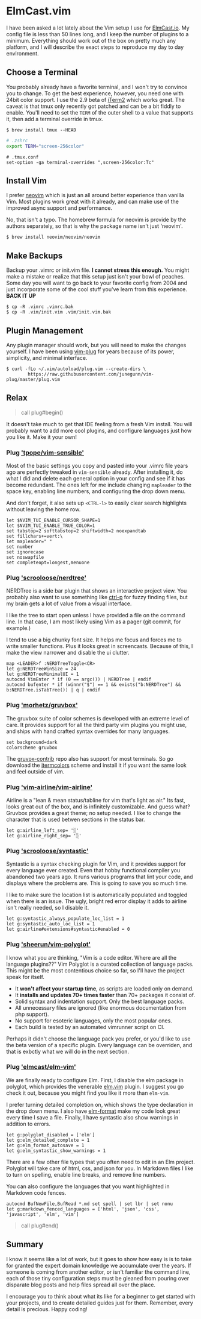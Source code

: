 # ElmCast.vim

I have been asked a lot lately about the Vim setup I use for [ElmCast.io](http://www.elmcast.io/). My config file is less than 50 lines long, and I keep the number of plugins to a minimum. Everything should work out of the box on pretty much any platform, and I will describe the exact steps to reproduce my day to day environment.

## Choose a Terminal

You probably already have a favorite terminal, and I won't try to convince you to change. To get the best experience, however, you need one with 24bit color support. I use the 2.9 beta of [iTerm2](http://iterm2.com/downloads.html) which works great. The caveat is that tmux only recently got patched and can be a bit fiddly to enable. You'll need to set the `TERM` of the outer shell to a value that supports it, then add a terminal override in tmux.

```
$ brew install tmux --HEAD
```

```zsh
# .zshrc
export TERM="screen-256color"
```

```tmux
# .tmux.conf
set-option -ga terminal-overrides ",screen-256color:Tc"
```

## Install Vim

I prefer [neovim](https://github.com/neovim/neovim) which is just an all around better experience than vanilla Vim. Most plugins work great with it already, and can make use of the improved async support and performance. 

No, that isn't a typo. The homebrew formula for neovim is provide by the authors separately, so that is why the package name isn't just 'neovim'.

```
$ brew install neovim/neovim/neovim
```

## Make Backups

Backup your .vimrc or init.vim file. **I cannot stress this enough.** You might make a mistake or realize that this setup just isn't your bowl of peaches. Some day you will want to go back to your favorite config from 2004 and just incorporate some of the cool stuff you've learn from this experience.  **BACK IT UP**

```
$ cp -R .vimrc .vimrc.bak
$ cp -R .vim/init.vim .vim/init.vim.bak
```

## Plugin Management

Any plugin manager should work, but you will need to make the changes yourself. I have been using [vim-plug](https://github.com/junegunn/vim-plug) for years because of its power, simplicity, and minimal interface.

```
$ curl -fLo ~/.vim/autoload/plug.vim --create-dirs \
		https://raw.githubusercontent.com/junegunn/vim-plug/master/plug.vim
```

## Relax

> call plug#begin()

It doesn't take much to get that IDE feeling from a fresh Vim install. You will probably want to add more cool plugins, and configure languages just how you like it. Make it your own!

### Plug ['tpope/vim-sensible'](https://github.com/tpope/vim-sensible)

Most of the basic settings you copy and pasted into your .vimrc file years ago are perfectly tweaked in `vim-sensible` already. After installing it, do what I did and delete each general option in your config and see if it has become redundant. The ones left for me include changing `mapleader` to the space key, enabling line numbers, and configuring the drop down menu.

And don't forget, it also sets up `<CTRL-l>` to easily clear search highlights without leaving the home row.

```vim
let $NVIM_TUI_ENABLE_CURSOR_SHAPE=1
let $NVIM_TUI_ENABLE_TRUE_COLOR=1
set tabstop=2 softtabstop=2 shiftwidth=2 noexpandtab
set fillchars+=vert:\ 
let mapleader=" "
set number
set ignorecase
set noswapfile
set completeopt=longest,menuone
```

### Plug ['scrooloose/nerdtree'](https://github.com/scrooloose/nerdtree)

NERDTree is a side bar plugin that shows an interactive project view. You probably also want to use something like [ctrl-p](https://github.com/kien/ctrlp.vim) for fuzzy finding files, but my brain gets a lot of value from a visual interface.

I like the tree to start open unless I have provided a file on the command line. In that case, I am most likely using Vim as a pager (git commit, for example.)

I tend to use a big chunky font size. It helps me focus and forces me to write smaller functions. Plus it looks great in screencasts. Because of this, I make the view narrower and disable the ui clutter.

```vim
map <LEADER>f :NERDTreeToggle<CR>
let g:NERDTreeWinSize = 24
let g:NERDTreeMinimalUI = 1
autocmd VimEnter * if (0 == argc()) | NERDTree | endif
autocmd bufenter * if (winnr("$") == 1 && exists("b:NERDTree") && b:NERDTree.isTabTree()) | q | endif
```

### Plug ['morhetz/gruvbox'](https://github.com/morhetz/gruvbox)

The gruvbox suite of color schemes is developed with an extreme level of care. It provides support for all the third party vim plugins you might use, and ships with hand crafted syntax overrides for many languages.

```vim
set background=dark
colorscheme gruvbox
```

The [gruvox-contrib](https://github.com/morhetz/gruvbox-contrib) repo also has support for most terminals. So go download the [itermcolors](https://raw.githubusercontent.com/morhetz/gruvbox-contrib/master/iterm2/gruvbox-dark.itermcolors) scheme and install it if you want the same look and feel outside of vim.

### Plug ['vim-airline/vim-airline'](https://github.com/vim-airline/vim-airline)

Airline is a "lean & mean status/tabline for vim that's light as air." Its fast, looks great out of the box, and is infinitely customizable. And guess what? Gruvbox provides a great theme; no setup needed. I like to change the character that is used betwen sections in the status bar.

```vim
let g:airline_left_sep= '░'
let g:airline_right_sep= '░'
```

### Plug ['scrooloose/syntastic'](https://github.com/scrooloose/syntastic)

Syntastic is a syntax checking plugin for Vim, and it provides support for every language ever created. Even that hobby functional compiler you abandoned two years ago. It runs various programs that lint your code, and displays where the problems are. This is going to save you so much time.

I like to make sure the location list is automatically populated and toggled when there is an issue. The ugly, bright red error display it adds to airline isn't really needed, so I disable it.

```vim
let g:syntastic_always_populate_loc_list = 1
let g:syntastic_auto_loc_list = 1
let g:airline#extensions#syntastic#enabled = 0
```

### Plug ['sheerun/vim-polyglot'](sheerun/vim-polyglot)

I know what you are thinking, "Vim is a code editor. Where are all the language plugins??" Vim Polyglot is a curated collection of language packs. This might be the most contentious choice so far, so I'll have the project speak for itself.

- It **won't affect your startup time**, as scripts are loaded only on demand.
- It **installs and updates 70+ times faster** than 70+ packages it consist of.
- Solid syntax and indentation support. Only the best language packs.
- All unnecessary files are ignored (like enormous documentation from php support).
- No support for esoteric languages, only the most popular ones.
- Each build is tested by an automated vimrunner script on CI.

Perhaps it didn't choose the language pack you prefer, or you'd like to use the beta version of a specific plugin. Every language can be overriden, and that is exbctly what we will do in the next section.

### Plug ['elmcast/elm-vim'](https://github.com/elmcast/elm-vim)

We are finally ready to configure Elm. First, I disable the elm package in polyglot, which provides the venerable [elm.vim](https://github.com/lambdatoast/elm.vim) plugin. I suggest you go check it out, because you might find you like it more than `elm-vim`.

I prefer turning detailed completion on, which shows the type declaration in the drop down menu. I also have [elm-format](https://github.com/avh4/elm-format) make my code look great every time I save a file. Finally, I have syntastic also show warnings in addition to errors.

```vim
let g:polyglot_disabled = ['elm']
let g:elm_detailed_complete = 1
let g:elm_format_autosave = 1
let g:elm_syntastic_show_warnings = 1
```

There are a few other file types that you often need to edit in an Elm project. Polyglot will take care of html, css, and json for you. In Markdown files I like to turn on spelling, enable line breaks, and remove line numbers.

You can also configure the languages that you want highlighted in Markdown code fences.

```vim
autocmd BufNewFile,BufRead *.md set spell | set lbr | set nonu
let g:markdown_fenced_languages = ['html', 'json', 'css', 'javascript', 'elm', 'vim']
```

> call plug#end()

## Summary

I know it seems like a lot of work, but it goes to show how easy is is to take for granted the expert domain knowledge we accumulate over the years. If someone is coming from another editor, or isn't familiar the command line, each of those tiny configuration steps must be gleaned from pouring over disparate blog posts and help files spread all over the place.

I encourage you to think about what its like for a beginner to get started with your projects, and to create detailed guides just for them. Remember, every detail is precious. Happy coding!
